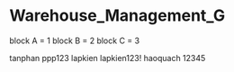 # Warehouse_Management_G
block A = 1
block B = 2
block C = 3

tanphan  ppp123
lapkien lapkien123!
haoquach 12345

